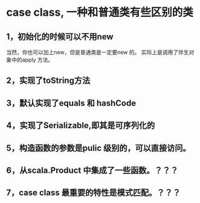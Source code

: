 # case class, 一种和普通类有些区别的类
## 1，初始化的时候可以不用new
当然，你也可以加上new，但是普通类是一定要new 的。
实际上是调用了伴生对象中的apply 方法。
## 2，实现了toString方法
## 3，默认实现了equals 和 hashCode
## 4，实现了Serializable,即其是可序列化的
## 5，构造函数的参数是pulic 级别的，可以直接访问。
## 6，从scala.Product 中集成了一些函数。？？？
## 7，case class 最重要的特性是模式匹配。？？？
